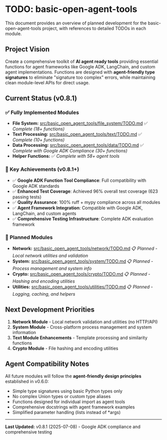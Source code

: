 # TODO: basic-open-agent-tools

This document provides an overview of planned development for the basic-open-agent-tools project, with references to detailed TODOs in each module.

## Project Vision

Create a comprehensive toolkit of **AI agent ready tools** providing essential functions for agent frameworks like Google ADK, LangChain, and custom agent implementations. Functions are designed with **agent-friendly type signatures** to eliminate "signature too complex" errors, while maintaining clean module-level APIs for direct usage.

## Current Status (v0.8.1)

### ✅ Fully Implemented Modules

- **File System:** [src/basic_open_agent_tools/file_system/TODO.md](src/basic_open_agent_tools/file_system/TODO.md) ✅ *Complete (18+ functions)*
- **Text Processing:** [src/basic_open_agent_tools/text/TODO.md](src/basic_open_agent_tools/text/TODO.md) ✅ *Complete (10+ functions)*
- **Data Processing:** [src/basic_open_agent_tools/data/TODO.md](src/basic_open_agent_tools/data/TODO.md) ✅ *Complete with Google ADK Compliance (30+ functions)*
- **Helper Functions:** ✅ *Complete with 58+ agent tools*

### 🎯 Key Achievements (v0.8.1+)
- ✅ **Google ADK Function Tool Compliance**: Full compatibility with Google ADK standards
- ✅ **Enhanced Test Coverage**: Achieved 96% overall test coverage (623 passing tests)
- ✅ **Quality Assurance**: 100% ruff + mypy compliance across all modules
- ✅ **Agent Framework Integration**: Compatible with Google ADK, LangChain, and custom agents
- ✅ **Comprehensive Testing Infrastructure**: Complete ADK evaluation framework


### 🚧 Planned Modules

- **Network:** [src/basic_open_agent_tools/network/TODO.md](src/basic_open_agent_tools/network/TODO.md) 📋 *Planned - Local network utilities and validation*
- **System:** [src/basic_open_agent_tools/system/TODO.md](src/basic_open_agent_tools/system/TODO.md) 📋 *Planned - Process management and system info*
- **Crypto:** [src/basic_open_agent_tools/crypto/TODO.md](src/basic_open_agent_tools/crypto/TODO.md) 📋 *Planned - Hashing and encoding utilities*
- **Utilities:** [src/basic_open_agent_tools/utilities/TODO.md](src/basic_open_agent_tools/utilities/TODO.md) 📋 *Planned - Logging, caching, and helpers*

## Next Development Priorities

1. **Network Module** - Local network validation and utilities (no HTTP/API)
2. **System Module** - Cross-platform process management and system information
3. **Text Module Enhancements** - Template processing and similarity functions
4. **Crypto Module** - File hashing and encoding utilities

## Agent Compatibility Notes

All future modules will follow the **agent-friendly design principles** established in v0.6.0:
- Simple type signatures using basic Python types only
- No complex Union types or custom type aliases
- Functions designed for individual import as agent tools
- Comprehensive docstrings with agent framework examples
- Simplified parameter handling (lists instead of *args)

---

**Last Updated:** v0.8.1 (2025-07-08) - Google ADK compliance and comprehensive testing
